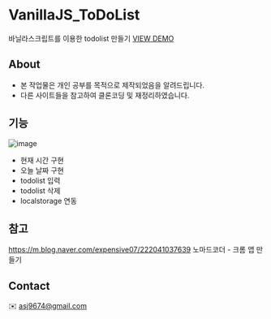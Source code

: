 # VanillaJS_ToDoList
바닐라스크립트를 이용한 todolist 만들기
[VIEW DEMO](https://ahn-sujin.github.io/VanillaJS_ToDoList/html/index.html)

## About
* 본 작업물은 개인 공부를 목적으로 제작되었음을 알려드립니다.
* 다른 사이트들을 참고하여 클론코딩 및 재정리하였습니다.

## 기능 
![image](img/todolist02.png)
* 현재 시간 구현 
* 오늘 날짜 구현 
* todolist 입력 
* todolist 삭제 
* localstorage 연동

## 참고
https://m.blog.naver.com/expensive07/222041037639
노마드코더 - 크롬 앱 만들기 

## Contact 
:envelope: asj9674@gmail.com
